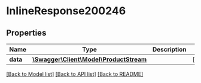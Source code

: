 # InlineResponse200246

## Properties
Name | Type | Description | Notes
------------ | ------------- | ------------- | -------------
**data** | [**\Swagger\Client\Model\ProductStream**](ProductStream.md) |  | [optional] 

[[Back to Model list]](../../README.md#documentation-for-models) [[Back to API list]](../../README.md#documentation-for-api-endpoints) [[Back to README]](../../README.md)


